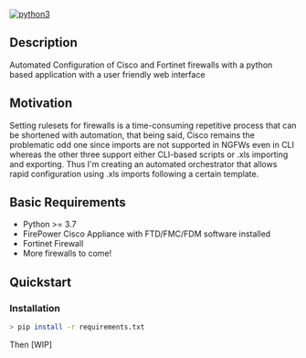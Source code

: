 [![python3](https://img.shields.io/badge/python-3.7+-blue.svg)](https://github.com/faresamir7/AutoConfigRouter) 


## Description

Automated Configuration of Cisco and Fortinet firewalls with a python based application with a user friendly web interface

## Motivation

Setting rulesets for firewalls is a time-consuming repetitive process that can be shortened with automation, that being said, Cisco remains the problematic odd one since imports are not supported in NGFWs even in CLI whereas the other three support either CLI-based scripts or .xls importing and exporting.
Thus I'm creating an automated orchestrator that allows rapid configuration using .xls imports following a certain template.

## Basic Requirements

* Python >= 3.7
* FirePower Cisco Appliance with FTD/FMC/FDM software installed
* Fortinet Firewall
* More firewalls to come!

## Quickstart

### Installation

```bash
> pip install -r requirements.txt
```

Then [WIP]
